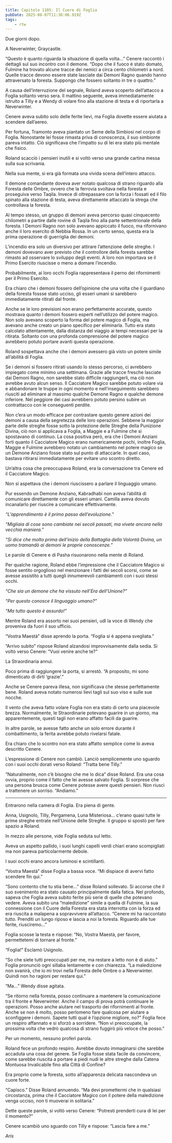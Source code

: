 ```yaml
---
title: Capitolo 1105: Il Cuore di Foglia
pubDate: 2025-08-07T11:30:06.919Z
tags:
    - rtw
---
```





















Due giorni dopo.






A Neverwinter, Graycastle.






“Questo è quanto riguarda la situazione di quella volta...” Cenere raccontò i dettagli sul suo incontro con il demone. “Dopo che il fuoco è stato domato, Fulmine ha trovato alcune tracce dei nemici a circa cento chilometri a nord. Quelle tracce devono essere state lasciate dai Demoni Ragno quando hanno attraversato la foresta. Suppongo che fossero soltanto in tre o quattro.”






A causa dell’interruzione del segnale, Roland aveva scoperto dell’attacco a Foglia soltanto verso sera. Il mattino seguente, aveva immediatamente istruito a Tilly e a Wendy di volare fino alla stazione di testa e di riportarla a Neverwinter.






Cenere aveva subito solo delle ferite lievi, ma Foglia dovette essere aiutata a scendere dall’aereo.






Per fortuna, Tramonto aveva piantato un Seme della Simbiosi nel corpo di Foglia. Nonostante lei fosse rimasta priva di conoscenza, il suo simbionte pareva intatto. Ciò significava che l’impatto su di lei era stato più mentale che fisico.






Roland scacciò i pensieri inutili e si voltò verso una grande cartina messa sulla sua scrivania.






Nella sua mente, si era già formata una vivida scena dell’intero attacco.






Il demone comandante doveva aver notato qualcosa di strano riguardo alla Foresta delle Ombre, ovvero che la ferrovia svoltava nella foresta e proseguiva verso Taqila. Invece di oltrepassare con la forza i fossati ed il filo spinato alla stazione di testa, aveva direttamente attaccato la strega che controllava la foresta.






Al tempo stesso, un gruppo di demoni aveva percorso quasi cinquecento chilometri a partire dalle rovine di Taqila fino alla parte settentrionale della foresta. I Demoni Ragno non solo avevano appiccato il fuoco, ma rifornivano anche il loro esercito di Nebbia Rossa. In un certo senso, questa era la prima operazione di guerriglia dei demoni.






L’incendio era solo un diversivo per attirare l’attenzione delle streghe. I demoni dovevano aver previsto che il controllore della foresta sarebbe rimasto ad osservare lo sviluppo degli eventi. A loro non importava se il Primo Esercito riuscisse o meno a domare l’incendio.






Probabilmente, ai loro occhi Foglia rappresentava il perno dei rifornimenti per il Primo Esercito.






Era chiaro che i demoni fossero dell’opinione che una volta che il guardiano della foresta fossse stato ucciso, gli esseri umani si sarebbero immediatamente ritirati dal fronte.






Anche se le loro previsioni non erano perfettamente accurate, questo mostrava quanto i demoni fossero esperti nell’utilizzo del potere magico. Non solo avevano scoperto la forma del potere magico di Foglia, ma avevano anche creato un piano specifico per eliminarla. Tutto era stato calcolato attentamente, dalla distanza del viaggio ai tempi necessari per la ritirata. Soltanto con una profonda comprensione del potere magico avrebbero potuto portare avanti questa operazione.






Roland sospettava anche che i demoni avessero già visto un potere simile all’abilità di Foglia.






Se i demoni si fossero ritirati usando lo stesso percorso, ci avrebbero impiegato come minimo una settimana. Grazie alle tracce fresche lasciate dai Demoni Ragno, non sarebbe stato difficile raggiungerli, ma ciò non avrebbe avuto alcun senso. Il Cacciatore Magico sarebbe potuto volare via e abbandonare le truppe in ogni momento e nell’inseguimento sarebbero riusciti ad eliminare al massimo qualche Demone Ragno e qualche demone inferiore. Nel peggiore dei casi avrebbero potuto persino subire un contrattacco con le conseguenti perdite.






Non c’era un modo efficace per contrastare questo genere azioni dei demoni a causa della segretezza delle loro operazioni. Sebbene la maggior parte delle streghe fosse sotto la protezione delle Streghe della Punizione Divina, ciò non si applicava a Foglia, a Maggie e a Fulmine che si spostavano di continuo. La cosa positiva però, era che i Demoni Anziani forti quanto il Cacciatore Magico erano numericamente pochi, inoltre Foglia, Maggie e Fulmine avrebbero notato un cambiamento nel potere magico se un Demone Anziano fosse stato sul punto di attaccarle. In quel caso, bastava ritirarsi immediatamente per evitare uno scontro diretto.






Un’altra cosa che preoccupava Roland, era la conversazione tra Cenere ed il Cacciatore Magico.






Non si aspettava che i demoni riuscissero a parlare il linguaggio umano.






Pur essendo un Demone Anziano, Kabradhabi non aveva l’abilità di comunicare direttamente con gli esseri umani. Camilla aveva dovuto incanalarlo per riuscire a comunicare effettivamente.






<em>“L’apprendimento è il primo passo dell’evoluzione.”</em>






<em>“Migliaia di cose sono cambiate nei secoli passati, ma vivete ancora nella vecchia maniera.”</em>






<em>“Si dice che molto prima dell’inizio della Battaglia della Volontà Divina, un uomo tramandò ai demoni le proprie conoscenze.”</em>






Le parole di Cenere e di Pasha risuonarono nella mente di Roland.






Per qualche ragione, Roland ebbe l’impressione che il Cacciatore Magico si fosse sentito orgoglioso nel menzionare i fatti dei secoli scorsi, come se avesse assistito a tutti quegli innumerevoli cambiamenti con i suoi stessi occhi.






<em>“Che sia un demone che ha vissuto nell’Era dell’Unione?”</em>






<em>“Per questo conosce il linguaggio umano?”</em>






<em>“Ma tutto questo è assurdo!”</em>






Mentre Roland era assorto nei suoi pensieri, udì la voce di Wendy che proveniva da fuori il suo ufficio.






“Vostra Maestà” disse aprendo la porta. “Foglia si è appena svegliata.”






“Arrivo subito” rispose Roland alzandosi improvvisamente dalla sedia. Si voltò verso Cenere: “Vuoi venire anche te?”






La Straordinaria annuì.






Poco prima di raggiungere la porta, si arrestò. “A proposito, mi sono dimenticato di dirti ‘grazie’.”






Anche se Cenere pareva illesa, non significava che stesse perfettamente bene. Roland aveva notato numerosi lievi tagli sul suo viso e sulle sue nocche.






Il vento che aveva fatto volare Foglia non era stato di certo una piacevole brezza. Normalmente, le Straordinarie potevano guarire in un giorno, ma apparentemente, questi tagli non erano affatto facili da guarire.






In altre parole, se avesse fatto anche un solo errore durante il combattimento, la ferita avrebbe potuto rivelarsi fatale.






Era chiaro che lo scontro non era stato affatto semplice come lo aveva descritto Cenere.






L’espressione di Cenere non cambiò. Lanciò semplicemente uno sguardo con i suoi occhi dorati verso Roland: “Tratta bene Tilly.”






“Naturalmente, non c’è bisogno che me lo dica” disse Roland. Era una cosa ovvia, proprio come il fatto che lei avesse salvato Foglia. Si sorprese che una persona brusca come Cenere potesse avere questi pensieri. Non riuscì a trattenere un sorriso. “Andiamo.”






***






Entrarono nella camera di Foglia. Era piena di gente.






Anna, Usignolo, Tilly, Pergamena, Luna Misteriosa... c’erano quasi tutte le prime streghe entrate nell’Unione delle Streghe. Il gruppo si spostò per fare spazio a Roland.






In mezzo alle persone, vide Foglia seduta sul letto.






Aveva un aspetto pallido, i suoi lunghi capelli verdi chiari erano scompigliati ma non pareva particolarmente debole.






I suoi occhi erano ancora luminosi e scintillanti.






“Vostra Maestà” disse Foglia a bassa voce. “Mi dispiace di avervi fatto scendere fin qui.”






“Sono contento che tu stia bene...” disse Roland sollevato. Si accorse che il suo svenimento era stato causato principalmente dalla fatica. Nel profondo, sapeva che Foglia aveva subito ferite più serie di quelle che potevano vedere. Aveva subito una “maledizione” simile a quella di Fulmine, la sua connessione con il Cuore della Foresta era stata interrotta con la forza ed era riuscita a malapena a sopravvivere all’attacco. “Cenere mi ha raccontato tutto. Prenditi un lungo riposo e lascia a noi la foresta. Riguardo alle tue ferite, riusciremo...”






Foglia scosse la testa e rispose: “No, Vostra Maestà, per favore, permettetemi di tornare al fronte.”






“Foglia!” Esclamò Usignolo.






“So che siete tutti preoccupati per me, ma restare a letto non è di aiuto.” Foglia pronunciò ogni sillaba lentamente e con chiarezza. “La maledizione non svanirà, che io mi trovi nella Foresta delle Ombre o a Neverwinter. Quindi non ho ragioni per restare qui.”






“Ma...” Wendy disse agitata.






“Se ritorno nella foresta, posso continuare a mantenere la comunicazione tra il fronte e Neverwinter. Anche il campo di prova potrà continuare le operazioni. Posso anche aiutare nel trasporto dei rifornimenti al fronte. Anche se non è molto, posso perlomeno fare qualcosa per aiutare a sconfiggere i demoni. Sapete tutti qual è l’opzione migliore, no?” Foglia fece un respiro affannato e si sforzò a sorridere. “Non vi preoccupate, la prossima volta che vedrò qualcosa di strano fuggirò più veloce che posso.”






Per un momento, nessuno proferì parola.






Roland fece un profondo respiro. Avrebbe dovuto immaginarsi che sarebbe accaduta una cosa del genere. Se Foglia fosse stata facile da convincere, come sarebbe riuscita a portare a piedi nudi le altre streghe dalla Catena Montuosa Invalicabile fino alla Città di Confine?






Era proprio come la foresta, sotto all’apparenza delicata nascondeva un cuore forte.






“Capisco.” Disse Roland annuendo. “Ma devi promettermi che in qualsiasi circostanza, prima che il Cacciatore Magico con il potere della maledizione venga ucciso, non ti muoverai in solitaria.”






Dette queste parole, si voltò verso Cenere: “Potresti prenderti cura di lei per il momento?”






Cenere scambiò uno sguardo con Tilly e rispose: “Lascia fare a me.”






<em>Aris</em>


                                


                                



